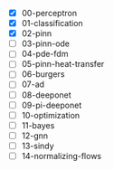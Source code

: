 - [x] 00-perceptron
- [x] 01-classification
- [x] 02-pinn
- [ ] 03-pinn-ode
- [ ] 04-pde-fdm
- [ ] 05-pinn-heat-transfer
- [ ] 06-burgers
- [ ] 07-ad
- [ ] 08-deeponet
- [ ] 09-pi-deeponet
- [ ] 10-optimization
- [ ] 11-bayes
- [ ] 12-gnn
- [ ] 13-sindy
- [ ] 14-normalizing-flows
